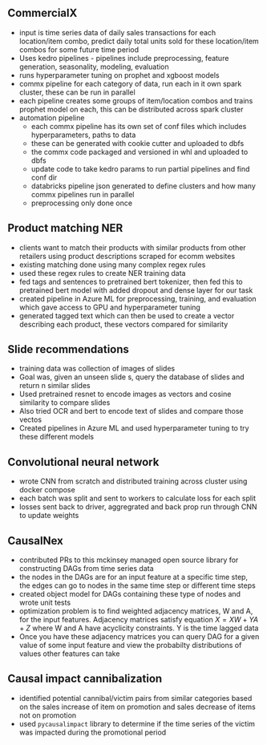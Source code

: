 ## CommercialX
* input is time series data of daily sales transactions for each location/item combo, predict daily total units sold for these location/item combos for some future time period
* Uses kedro pipelines - pipelines include preprocessing, feature generation, seasonality, modeling, evaluation
* runs hyperparameter tuning on prophet and xgboost models
* commx pipeline for each category of data, run each in it own spark cluster, these can be run in parallel
* each pipeline creates some groups of item/location combos and trains prophet model on each, this can be distributed across spark cluster
* automation pipeline 
    * each commx pipeline has its own set of conf files which includes hyperparameters, paths to data
    * these can be generated with cookie cutter and uploaded to dbfs
    * the commx code packaged and versioned in whl and uploaded to dbfs
    * update code to take kedro params to run partial pipelines and find conf dir
    * databricks pipeline json generated to define clusters and how many commx pipelines run in parallel
    * preprocessing only done once

## Product matching NER
* clients want to match their products with similar products from other retailers using product descriptions scraped for ecomm websites
* existing matching done using many complex regex rules
* used these regex rules to create NER training data
* fed tags and sentences to pretrained bert tokenizer, then fed this to pretrained bert model with added dropout and dense layer for our task
* created pipeline in Azure ML for preprocessing, training, and evaluation which gave access to GPU and hyperparameter tuning
* generated tagged text which can then be used to create a vector describing each product, these vectors compared for similarity

## Slide recommendations
* training data was collection of images of slides
* Goal was, given an unseen slide s, query the database of slides and return n similar slides
* Used pretrained resnet to encode images as vectors and cosine similarity to compare slides
* Also tried OCR and bert to encode text of slides and compare those vectos
* Created pipelines in Azure ML and used hyperparameter tuning to try these different models

## Convolutional neural network
* wrote CNN from scratch and distributed training across cluster using docker compose
* each batch was split and sent to workers to calculate loss for each split
* losses sent back to driver, aggregrated and back prop run through CNN to update weights

## CausalNex
* contributed PRs to this mckinsey managed open source library for constructing DAGs from time series data
* the nodes in the DAGs are for an input feature at a specific time step, the edges can go to nodes in the same time step or different time steps
* created object model for DAGs containing these type of nodes and wrote unit tests
* optimization problem is to find weighted adjacency matrices, W and A, for the input features. Adjacency matrices satisfy equation $X = XW + YA + Z$ where W and A have acyclicity constraints. Y is the time lagged data
* Once you have these adjacency matrices you can query DAG for a given value of some input feature and view the probabilty distributions of values other features can take

## Causal impact cannibalization
* identified potential cannibal/victim pairs from similar categories based on the sales increase of item on promotion and sales decrease of items not on promotion
* used `pycausalimpact` library to determine if the time series of the victim was impacted during the promotional period